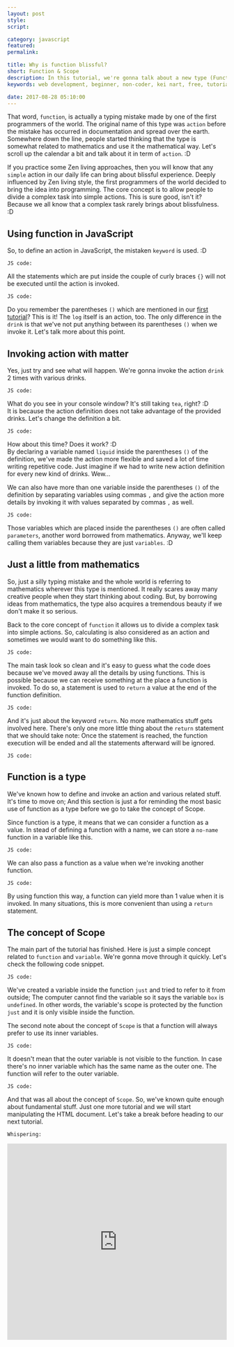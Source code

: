 ```yaml
---
layout: post
style:
script:

category: javascript
featured:
permalink:

title: Why is function blissful?
short: Function & Scope
description: In this tutorial, we're gonna talk about a new type (Function) and a related concept (Scope). <br>Function is the most blissful type in almost any programming language. <br>Yes, I really mean to say - Function is "blissful". :D
keywords: web development, beginner, non-coder, kei nart, free, tutorial, coding, programming, code nart, javascript, function, scope, type

date: 2017-08-28 05:10:00
---
```


That word, `function`, is actually a typing mistake made by one of the first
programmers of the world. The original name of this type was `action` before the
mistake has occurred in documentation and spread over the earth. Somewhere down
the line, people started thinking that the type is somewhat related to mathematics
and use it the mathematical way. Let's scroll up the calendar a bit and talk
about it in term of `action`. :D

If you practice some Zen living approaches, then you will know that any `simple`
action in our daily life can bring about blissful experience. Deeply influenced
by Zen living style, the first programmers of the world decided to bring the idea
into programming. The core concept is to allow people to divide a complex task
into simple actions. This is sure good, isn't it? Because we all know that a
complex task rarely brings about blissfulness. :D

## Using function in JavaScript

So, to define an action in JavaScript, the mistaken `keyword` is used. :D

`JS code:`
<script src="https://gist.github.com/codenart/cd6cc17aa35f74545b1ea9b50ea8b761.js">
</script>

All the statements which are put inside the couple of curly braces `{}` will not
be executed until the action is invoked.

`JS code:`
<script src="https://gist.github.com/codenart/ba02a7de4d0916af86a61db2cb4c94cb.js">
</script>

Do you remember the parentheses `()` which are mentioned in our
[first tutorial](https://codenart.github.io/smart/#the-baby-first-javascript-statements)?
This is it! The `log` itself is an action, too. The only difference in the `drink`
is that we've not put anything between its parentheses `()` when we invoke it.
Let's talk more about this point.

## Invoking action with matter

Yes, just try and see what will happen. We're gonna invoke the action `drink` 2
times with various drinks.

`JS code:`
<script src="https://gist.github.com/codenart/4e94cd16ae793409fec1e0ef283a90a8.js">
</script>

What do you see in your console window? It's still taking `tea`, right? :D  
It is because the action definition does not take advantage of the provided drinks.
Let's change the definition a bit.

`JS code:`
<script src="https://gist.github.com/codenart/d84b97780efd98c56f408bea72b1aa23.js">
</script>

How about this time? Does it work? :D  
By declaring a variable named `liquid` inside the parentheses `()` of the definition,
we've made the action more flexible and saved a lot of time writing repetitive
code. Just imagine if we had to write new action definition for every new kind
of drinks. Wew...

We can also have more than one variable inside the parentheses `()` of the
definition by separating variables using commas `,` and give the action more
details by invoking it with values separated by commas `,` as well.

`JS code:`
<script src="https://gist.github.com/codenart/0fe0189e35e7d77df732423c5b6a02a4.js">
</script>

Those variables which are placed inside the parentheses `()` are often called
`parameters`, another word borrowed from mathematics. Anyway, we'll keep calling
them variables because they are just `variables`. :D

## Just a little from mathematics

So, just a silly typing mistake and the whole world is referring to mathematics
wherever this type is mentioned. It really scares away many creative people when
they start thinking about coding. But, by borrowing ideas from mathematics, the
type also acquires a tremendous beauty if we don't make it so serious.

Back to the core concept of `function` it allows us to divide a complex task into
simple actions. So, calculating is also considered as an action and sometimes we
would want to do something like this.

`JS code:`
<script src="https://gist.github.com/codenart/af6a65557f1b9cf5d7f85ab473969110.js">
</script>

The main task look so clean and it's easy to guess what the code does because
we've moved away all the details by using functions. This is possible because we
can receive something at the place a function is invoked. To do so, a statement
is used to `return` a value at the end of the function definition.

`JS code:`
<script src="https://gist.github.com/codenart/d263325733a166cbf9034ba69a74b25d.js">
</script>

And it's just about the keyword `return`. No more mathematics stuff gets involved
here. There's only one more little thing about the `return` statement that we
should take note: Once the statement is reached, the function execution will be
ended and all the statements afterward will be ignored.

`JS code:`
<script src="https://gist.github.com/codenart/1d640b60b07e62d9b1d269bce5400358.js">
</script>

## Function is a type

We've known how to define and invoke an action and various related stuff. It's
time to move on; And this section is just a for reminding the most basic use of
function as a type before we go to take the concept of Scope.

Since function is a type, it means that we can consider a function as a value.
In stead of defining a function with a name, we can store a `no-name` function
in a variable like this.

`JS code:`
<script src="https://gist.github.com/codenart/793360f7dd9dfc11cd67eedf54b9bc3e.js">
</script>

We can also pass a function as a value when we're invoking another function.

`JS code:`
<script src="https://gist.github.com/codenart/703df2b4520cffbf33469c7ecc025fc7.js">
</script>

By using function this way, a function can yield more than 1 value when it is
invoked. In many situations, this is more convenient than using a `return` statement.

## The concept of Scope

The main part of the tutorial has finished. Here is just a simple concept related
to `function` and `variable`. We're gonna move through it quickly. Let's check
the following code snippet.

`JS code:`
<script src="https://gist.github.com/codenart/24082265f1fe6007c3594d67e7f8bc0d.js">
</script>

We've created a variable inside the function `just` and tried to refer to it from
outside; The computer cannot find the variable so it says the variable `box` is
`undefined`. In other words, the variable's scope is protected by the function
`just` and it is only visible inside the function.

The second note about the concept of `Scope` is that a function will always prefer
to use its inner variables.

`JS code:`
<script src="https://gist.github.com/codenart/e6fb3d20885bc689f6dff7704a27daaf.js">
</script>

It doesn't mean that the outer variable is not visible to the function. In case
there's no inner variable which has the same name as the outer one. The function
will refer to the outer variable.

`JS code:`
<script src="https://gist.github.com/codenart/e183bd7100dff450cbe84f251525bb08.js">
</script>

And that was all about the concept of `Scope`. So, we've known quite enough about
fundamental stuff. Just one more tutorial and we will start manipulating the HTML
document. Let's take a break before heading to our next tutorial.

`Whispering:`
<div class="embed">
   <iframe src="https://goo.gl/3XXjxs"
           width="100%" height="450"
           scrolling="no" frameborder="no">
   </iframe>
</div>
